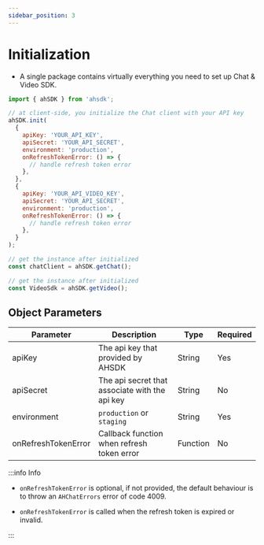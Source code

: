 ```yaml
---
sidebar_position: 3
---
```


# Initialization

- A single package contains virtually everything you need to set up Chat & Video SDK.

```js
import { ahSDK } from 'ahsdk';

// at client-side, you initialize the Chat client with your API key
ahSDK.init(
  {
    apiKey: 'YOUR_API_KEY',
    apiSecret: 'YOUR_API_SECRET',
    environment: 'production',
    onRefreshTokenError: () => {
      // handle refresh token error
    },
  },
  {
    apiKey: 'YOUR_API_VIDEO_KEY',
    apiSecret: 'YOUR_API_SECRET',
    environment: 'production',
    onRefreshTokenError: () => {
      // handle refresh token error
    },
  }
);

// get the instance after initialized
const chatClient = ahSDK.getChat();

// get the instance after initialized
const VideoSdk = ahSDK.getVideo();
```

## Object Parameters

| **Parameter**       | **Description**                                | **Type** | **Required** |
| ------------------- | ---------------------------------------------- | -------- | ------------ |
| apiKey              | The api key that provided by AHSDK             | String   | Yes          |
| apiSecret           | The api secret that associate with the api key | String   | No           |
| environment         | `production` or `staging`                      | String   | Yes          |
| onRefreshTokenError | Callback function when refresh token error     | Function | No           |

:::info Info

- `onRefreshTokenError` is optional, if not provided, the default behaviour is to throw an `AHChatErrors` error of code 4009.

- `onRefreshTokenError` is called when the refresh token is expired or invalid.

:::
